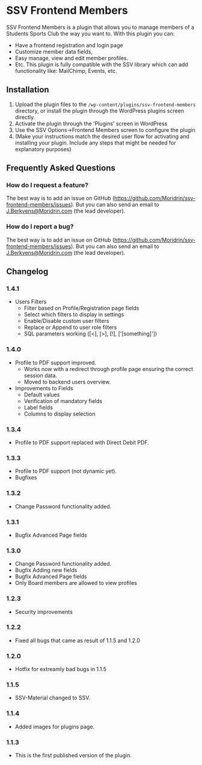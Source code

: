 # SSV Frontend Members
SSV Frontend Members is a plugin that allows you to manage members of a Students Sports Club the way you want to. With this plugin you can:
 - Have a frontend registration and login page
 - Customize member data fields,
 - Easy manage, view and edit member profiles.
 - Etc.
This plugin is fully compatible with the SSV library which can add functionality like: MailChimp, Events, etc.

## Installation
1. Upload the plugin files to the `/wp-content/plugins/ssv-frontend-members` directory, or install the plugin through the WordPress plugins screen directly.
1. Activate the plugin through the 'Plugins' screen in WordPress
1. Use the SSV Options->Frontend Members screen to configure the plugin
1. (Make your instructions match the desired user flow for activating and installing your plugin. Include any steps that might be needed for explanatory purposes)

## Frequently Asked Questions
### How do I request a feature?
The best way is to add an issue on GitHub (https://github.com/Moridrin/ssv-frontend-members/issues). But you can also send an email to J.Berkvens@Moridrin.com (the lead developer).

### How do I report a bug? 
The best way is to add an issue on GitHub (https://github.com/Moridrin/ssv-frontend-members/issues). But you can also send an email to J.Berkvens@Moridrin.com (the lead developer).

## Changelog
### 1.4.1
* Users Filters
  * Filter based on Profile/Registration page fields
  * Select which filters to display in settings
  * Enable/Disable custom user filters
  * Replace or Append to user role filters
  * SQL parameters working ([<], [>], [!], ['[something]'])

### 1.4.0
* Profile to PDF support improved.
  * Works now with a redirect through profile page ensuring the correct session data.
  * Moved to backend users overview.
* Improvements to Fields
  * Default values
  * Verification of mandatory fields
  * Label fields
  * Columns to display selection

### 1.3.4
* Profile to PDF support replaced with Direct Debit PDF.

### 1.3.3
* Profile to PDF support (not dynamic yet).
* Bugfixes

### 1.3.2
* Change Password functionality added.

### 1.3.1
* Bugfix Advanced Page fields

### 1.3.0
* Change Password functionality added.
* Bugfix Adding new fields
* Bugfix Advanced Page fields
* Only Board members are allowed to view profiles

### 1.2.3
* Security improvements

### 1.2.2
* Fixed all bugs that came as result of 1.1.5 and 1.2.0

### 1.2.0
* Hotfix for extreamly bad bugs in 1.1.5

### 1.1.5
* SSV-Material changed to SSV.

### 1.1.4
* Added images for plugins page.

### 1.1.3
* This is the first published version of the plugin.